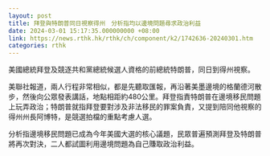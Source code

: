 ```yaml
---
layout: post
title: 拜登與特朗普同日視察得州　分析指均以邊境問題尋求政治利益
date: 2024-03-01 15:17:35.000000000 +08:00
link: https://news.rthk.hk/rthk/ch/component/k2/1742636-20240301.htm
categories: rthk
---
```


美國總統拜登及競逐共和黨總統候選人資格的前總統特朗普，同日到得州視察。

美聯社報道，兩人行程非常相似，都是先聽取匯報，再沿著美墨邊境的格蘭德河散步，然後向公眾發表講話，地點相距約480公里。拜登指責特朗普在邊境移民問題上玩弄政治；特朗普就指拜登要對涉及非法移民的罪案負責，又提到陪同他視察的得州州長阿博特，是競選拍檔的重點考慮人選。

分析指邊境移民問題已成為今年美國大選的核心議題，民眾普遍預測拜登及特朗普將再次對決，二人都試圖利用邊境問題為自己賺取政治利益。

